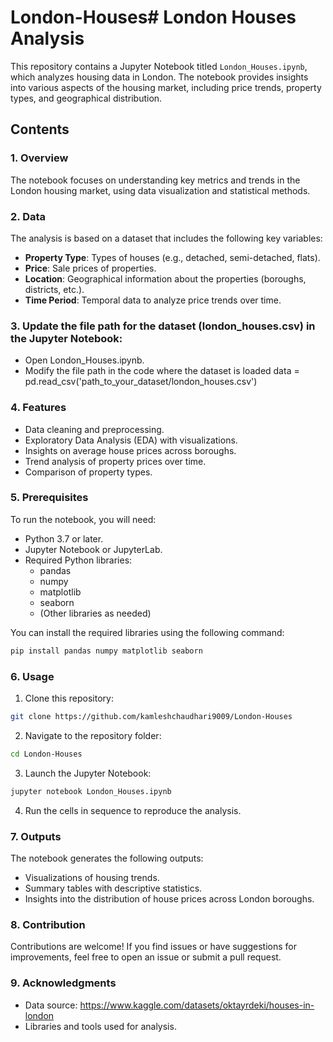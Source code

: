 # London-Houses# London Houses Analysis

This repository contains a Jupyter Notebook titled `London_Houses.ipynb`, which analyzes housing data in London. The notebook provides insights into various aspects of the housing market, including price trends, property types, and geographical distribution.

## Contents

### 1. Overview
The notebook focuses on understanding key metrics and trends in the London housing market, using data visualization and statistical methods.

### 2. Data
The analysis is based on a dataset that includes the following key variables:
- **Property Type**: Types of houses (e.g., detached, semi-detached, flats).
- **Price**: Sale prices of properties.
- **Location**: Geographical information about the properties (boroughs, districts, etc.).
- **Time Period**: Temporal data to analyze price trends over time.

### 3. Update the file path for the dataset (london_houses.csv) in the Jupyter Notebook:

- Open London_Houses.ipynb.
- Modify the file path in the code where the dataset is loaded
data = pd.read_csv('path_to_your_dataset/london_houses.csv')


### 4. Features
- Data cleaning and preprocessing.
- Exploratory Data Analysis (EDA) with visualizations.
- Insights on average house prices across boroughs.
- Trend analysis of property prices over time.
- Comparison of property types.

### 5. Prerequisites
To run the notebook, you will need:
- Python 3.7 or later.
- Jupyter Notebook or JupyterLab.
- Required Python libraries:
  - pandas
  - numpy
  - matplotlib
  - seaborn
  - (Other libraries as needed)

You can install the required libraries using the following command:
```bash
pip install pandas numpy matplotlib seaborn
```

### 6. Usage
1. Clone this repository:
```bash
git clone https://github.com/kamleshchaudhari9009/London-Houses
```
2. Navigate to the repository folder:
```bash
cd London-Houses
```
3. Launch the Jupyter Notebook:
```bash
jupyter notebook London_Houses.ipynb
```
4. Run the cells in sequence to reproduce the analysis.

### 7. Outputs
The notebook generates the following outputs:
- Visualizations of housing trends.
- Summary tables with descriptive statistics.
- Insights into the distribution of house prices across London boroughs.

### 8. Contribution
Contributions are welcome! If you find issues or have suggestions for improvements, feel free to open an issue or submit a pull request.

### 9. Acknowledgments
- Data source: https://www.kaggle.com/datasets/oktayrdeki/houses-in-london
- Libraries and tools used for analysis.

